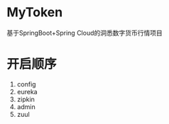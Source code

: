 # MyToken
基于SpringBoot+Spring Cloud的洞悉数字货币行情项目

# 开启顺序
1. config
2. eureka
3. zipkin
4. admin
5. zuul
